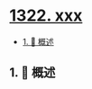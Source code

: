 # [1322. xxx](https://github.com/Tdahuyou/TNotes.leetcode/tree/main/notes/1322.%20xxx)

<!-- region:toc -->

- [1. 📝 概述](#1--概述)

<!-- endregion:toc -->

## 1. 📝 概述
